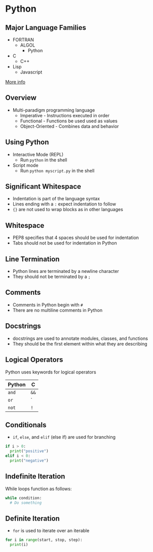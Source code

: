 Python
======

Major Language Families
-----------------------

- FORTRAN
  - ALGOL
    - Python
- C
  - C++
- Lisp
  - Javascript

[More info](https://en.wikipedia.org/wiki/Generational_list_of_programming_languages)

Overview 
--------

- Multi-paradigm programming language
  - Imperative - Instructions executed in order
  - Functional - Functions be used used as values
  - Object-Oriented - Combines data and behavior

Using Python
------------

- Interactive Mode (REPL)
  - Run `python` in the shell
- Script mode
  - Run `python myscript.py` in the shell

Significant Whitespace
----------------------

- Indentation is part of the language syntax
- Lines ending with a `:` expect indentation to follow
- `{}` are not used to wrap blocks as in other languages

Whitespace
----------

- PEP8 specifies that 4 spaces should be used for indentation
- Tabs should not be used for indentation in Python

Line Termination
----------------

- Python lines are terminated by a newline character
- They should not be terminated by a `;`

Comments
--------

- Comments in Python begin with `#`
- There are no multiline comments in Python

Docstrings
----------

- docstrings are used to annotate modules, classes, and functions
- They should be the first element within what they are describing

Logical Operators
-----------------

Python uses keywords for logical operators

| Python | C |
| --- | --- |
| `and` | `&&` |
| `or` | `||` |
| `not` | `!` |

Conditionals
------------

- `if`, `else`, and `elif` (else if) are used for branching

```python
if i > 0:
  print("positive")
elif i < 0:
  print("negative")
```

Indefinite Iteration
--------------------

While loops function as follows:

```python
while condition:
  # Do something
```

Definite Iteration
------------------

- `for` is used to iterate over an iterable

```python
for i in range(start, stop, step):
  print(i)
```
